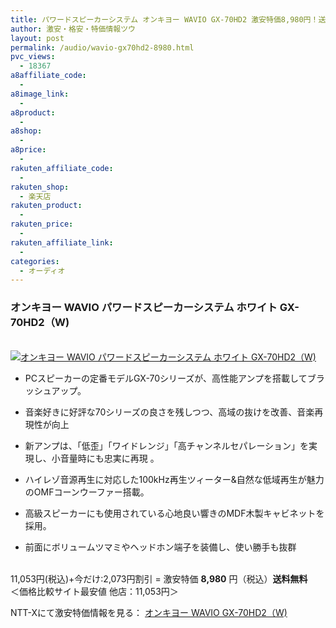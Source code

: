 ```yaml
---
title: パワードスピーカーシステム オンキヨー WAVIO GX-70HD2 激安特価8,980円！送料無料！
author: 激安・格安・特価情報ツウ
layout: post
permalink: /audio/wavio-gx70hd2-8980.html
pvc_views:
  - 18367
a8affiliate_code:
  - 
a8image_link:
  - 
a8product:
  - 
a8shop:
  - 
a8price:
  - 
rakuten_affiliate_code:
  - 
rakuten_shop:
  - 楽天店
rakuten_product:
  - 
rakuten_price:
  - 
rakuten_affiliate_link:
  - 
categories:
  - オーディオ
---
```

### オンキヨー WAVIO パワードスピーカーシステム ホワイト GX-70HD2（W)

<div class="img-bg2 img_L">
  <a href="http://px.a8.net/svt/ejp?a8mat=ZYP6S+8IMA3E+S1Q+BWGDT&#038;a8ejpredirect=http://nttxstore.jp/_II_ON14393103" target="_blank"><br /> <img border="0" alt="オンキヨー WAVIO パワードスピーカーシステム ホワイト GX-70HD2（W)" src="http://i1.wp.com/image.nttxstore.jp/l2_images/O/ON/ON14393103.jpg?w=120" data-recalc-dims="1" /></a>
</div>

<!--more-->

  * PCスピーカーの定番モデルGX-70シリーズが、高性能アンプを搭載してブラッシュアップ。
  * 音楽好きに好評な70シリーズの良さを残しつつ、高域の抜けを改善、音楽再現性が向上
  * 新アンプは、「低歪」「ワイドレンジ」「高チャンネルセパレーション」を実現し、小音量時にも忠実に再現
。

  * ハイレゾ音源再生に対応した100kHz再生ツィーター&#038;自然な低域再生が魅力のOMFコーンウーファー搭載。
  * 高級スピーカーにも使用されている心地良い響きのMDF木製キャビネットを採用。
  * 前面にボリュームツマミやヘッドホン端子を装備し、使い勝手も抜群

<br clear="all" />11,053円(税込)+今だけ:2,073円割引 = 激安特価 <span class="tokka-price"><strong>8,980</strong></span> 円（税込）**送料無料**  
＜価格比較サイト最安値 他店：11,053円＞  
  
NTT-Xにて激安特価情報を見る： <span class="fs150p"><a href="http://px.a8.net/svt/ejp?a8mat=ZYP6S+8IMA3E+S1Q+BWGDT&#038;a8ejpredirect=http://nttxstore.jp/_II_ON14393103" target="_blank">オンキヨー WAVIO GX-70HD2（W)</a></span>